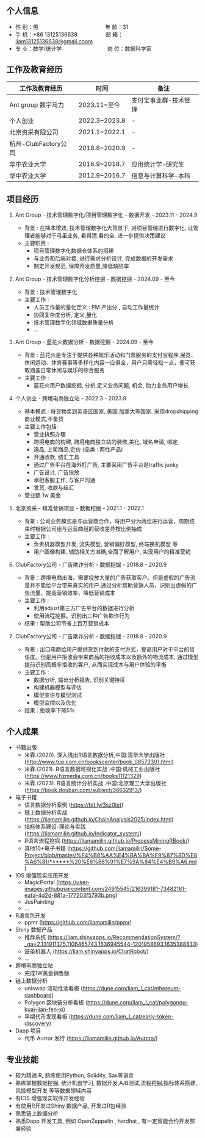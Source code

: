  <!-- <center>
     <h1>Resume</h1> 可以使用 : https://www.markdowntopdf.com/ 将 md 文件转换成为 pdf
 </center> -->

## 个人信息

* 性 别：男&emsp;&emsp;&emsp;&emsp;&emsp;&emsp;&emsp;&emsp;&emsp;&emsp;&emsp;&emsp;&ensp;年 龄：31
* 手 机：+86 13125136638 &emsp;&emsp;&emsp;&emsp;&emsp;邮 箱：liam13125136638@gmail.coom
* 专 业：数学/统计学 &emsp;&emsp;&emsp;&emsp;&emsp;&emsp;&emsp;&emsp; 岗 位：数据科学家

## 工作及教育经历

| 工作及教育经历 | 时间 | 备注 |
|---------------|------|------|
| Ant group 数字马力 | 2023.11~至今 | 支付宝事业群-技术管理 |
| 个人创业 | 2022.3~2023.8 | - |
| 北京资采有限公司 | 2021.1~2022.1 | - |
| 杭州-ClubFactory公司 | 2018.8~2020.9 | - |
| 华中农业大学 | 2016.9~2018.7 | 应用统计学-研究生 |
| 华中农业大学 | 2012.9~2016.7 | 信息与计算科学-本科 |

## 项目经历

1. Ant Group - 技术管理数字化/项目管理数字化 - 数据开发 - 2023.11 - 2024.9
    * 背景 : 在降本增效, 技术管理数字化大背景下, 对项目管理进行数字化, 让管理者能够对于弓虽业务, 看得清,看的全, 进一步提供决策建议
    * 主要职责 : 
        * 项目管理数字化数据仓体系的搭建
        * 与业务和后端对接, 进行需求分析设计, 完成数据的开发需求
        * 制定开发规范, 保障开发质量,降低缺陷率

2. Ant Group - 技术管理数字化分析挖掘 - 数据挖掘 - 2024.09 - 至今
    * 背景 : 技术管理数字化
    * 主要工作 : 
        * 人员工作量的量化定义 : PM 产出分 , 自动工作量统计
        * 协同复杂度分析, 定义,量化
        * 技术管理数字化领域数据质量分析
        * ...

3. Ant Group - 蓝花火数据分析 - 数据挖掘 - 2024.09 - 至今
    * 背景 : 蓝花火是专注于提供各种娱乐活动和门票服务的支付宝程序,展览、休闲运动、体育赛事等多样化内容一应俱全，用户只需轻松一点，便可获取涵盖日常休闲与娱乐的综合服务
    * 主要工作 : 
        * 蓝花火用户数据挖掘, 分析,定义业务问题, 机会, 助力业务用户增长

4. 个人创业 - 跨境电商独立站 - 2022.3 - 2023.8
    * 基本模式 : 将货物卖到英语区国家, 美国,加拿大等国家. 采用dropshipping 商业模式,不备货
    * 主要工作包括: 
        * 营业执照办理
        * 跨境电商的构建, 跨境电商独立站的装修,美化, 域名申请, 绑定
        * 选品, 上架商品,定价 (品类 : 两性产品)
        * 开通收款, 结汇工具
        * 通过广告平台在海外打广告, 主要采用广告平台是traffic junky
        * 广告设计, 广告投放
        * 承担客服工作, 与客户沟通
        * 发货, 收款与结汇
    * 营业额 1w 美金

5. 北京资采 - 精准营销项目 - 数据挖掘 - 2021.1 - 2022.1
    * 背景 : 公司业务模式是与运营商合作，将用户分为两组进行运营，周期结束时根据公司组与运营商组的营收差异按比例抽成
    * 主要工作 : 
        * 负责机器模型开发, 流失模型, 营销偏好模型, 终端换机模型 等
        * 用户画像构建, 辅助相关方准确,全面了解用户, 实现用户的精准营销

6. ClubFactory公司 - 广告欺诈分析 - 数据挖掘 - 2018.8 - 2020.9
    * 背景：跨境电商出海，需要投放大量的广告获取客户。但是虚假的广告流量并不能给平台带来真实的用户.通过分析帮助营销人员，识别出虚假的广告流量，提高营销效率，降低营销成本
    * 主要工作 : 
        * 利用adjust第三方广告平台的数据进行分析
        * 使用流程挖掘，识别出三种广告欺诈行为
    * 结果 : 帮助公司节省上百万营销成本

7. ClubFactory公司 - 广告欺诈分析 - 数据挖掘 - 2018.8 - 2020.9
    * 背景 : 出口电商给用户提供货到付款的支付方式，提高用户对于平台的信任度。但是用户拒收会带来商品的拒收成本以及额外的物流成本, 通过模型提前识别高概率拒收的客户, 从而实现成本与用户体验的平衡
    * 主要工作 : 
        * 数据分析, 输出分析报告, 识别关键特征
        * 构建机器模型与评估
        * 模型宣讲与模型测试
        * 模型监控以及优化
    * 结果 : 拒收率下降5%

        

## 个人成果

* 书籍出版
    * 米霖.(2020). 深入浅出R语言数据分析,中国:清华大学出版社 (http://www.tup.com.cn/bookscenter/book_08573301.html)
    * 米霖.(2021). R语言数据可视化实战 .中国:机械工业出版社 (https://www.hzmedia.com.cn/books11121329)
    * 米霖.(2023). R语言统计分析实战 .中国:北京理工大学出版社(https://book.douban.com/subject/36632913/)
* 电子书籍
    * 语言数据分析案例 (https://bit.ly/3sz0Iet)
    * 链上数据分析实战 (https://liamamilin.github.io/ChainAnalysis2025/index.html)
    * 指标体系建设-理论与实践 (https://liamamilin.github.io/Indicator_system/)
    * R语言流程挖掘 (https://liamamilin.github.io/ProcessMiningRBook/)
    * 其他10+电子书籍 (https://github.com/liamamilin/Some-Project/blob/master/%E4%B8%AA%E4%BA%BA%E9%87%8D%E8%A6%81/******%20%E6%88%91%E7%9A%84%E4%B9%A6.md)
* IOS 增强现实应用开发
    * MagicPortal (https://user-images.githubusercontent.com/24915545/216399181-73482181-eafa-4d2d-881a-177203f5793b.png)
    * JusPainting 
    * ...
* R语言包开发
    - ppmr (https://github.com/liamamilin/ppmr)
* Shiny 数据产品
    - 推荐系统 (https://liam.shinyapps.io/RecommendationSystem/?_ga=2.131911375.1106465743.1636945544-1201958693.1635388833)
    - 链条机器人 (https://liam.shinyapps.io/ChatRobot/)
    - ... 
* 跨境电商独立站
    - 完成1W美金销售额 
* 链上数据分析
    - uniswap 流动性池看板 (https://dune.com/liam_l_cat/ethereum-dashboard)
    - Polygon 区块链分析看板 (https://dune.com/liam_l_cat/polygonqu-kuai-lian-fen-xi)
    - 早期代币发现看板 (https://dune.com/liam_l_cat/early-token-discovery) 
* Dapp 项目
    - 代币 Aurror 发行 (https://liamamilin.github.io/Aurora/)

## 专业技能

* 较为精通 R, 熟练使用Python, Solidity, Sas等语言
* 熟练掌握数据挖掘, 统计机器学习, 数据开发,A/B测试,流程挖掘,指标体系搭建,风控模型开发 等等数据领域内容
* 有IOS 增强现实软件开发经验
* 有使用R开发过Shiny 数据产品, 开发过R包经验
* 熟悉链上数据分析
* 熟悉Dapp 开发工具, 例如 OpenZeppelin , hardhat , 有一定智能合约开发部署经验



 
 


